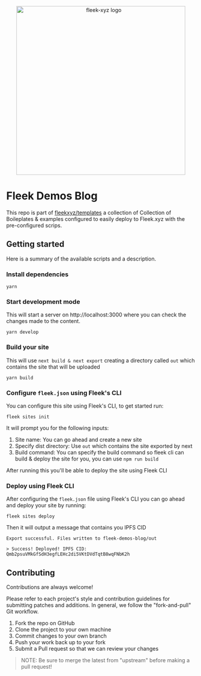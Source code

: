 <p align="center">
  <img src="https://raw.githubusercontent.com/fleekxyz/fleek-demos-blog/f3ceabbd16af559fed4527299142a4b5c4ce8bd7/.github/nextra-blog.png" height="450" title="Fleek.xyz" alt="fleek-xyz logo">
</p>

# Fleek Demos Blog

This repo is part of [fleekxyz/templates](https://github.com/fleekxyz/templates) a collection of Collection of Boileplates & examples configured to easily deploy to Fleek.xyz with the pre-configured scrips.

## Getting started

Here is a summary of the available scripts and a description.

### Install dependencies
```
yarn
```

### Start development mode
This will start a server on http://localhost:3000 where you can check the changes made to the content.
```
yarn develop
```

### Build your site
This will use `next build & next export` creating a directory called `out` which contains the site that will be uploaded
```
yarn build
```

### Configure `fleek.json` using Fleek's CLI
You can configure this site using Fleek's CLI, to get started run:
```
fleek sites init
```
It will prompt you for the following inputs:
1. Site name: You can go ahead and create a new site
2. Specify dist directory: Use `out` which contains the site exported by next
3. Build command: You can specify the build command so fleek cli can build & deploy the site for you, you can use `npm run build`

After running this you'll be able to deploy the site using Fleek CLI

### Deploy using Fleek CLI
After configuring the `fleek.json` file using Fleek's CLI you can go ahead and deploy your site by running:
```
fleek sites deploy
```

Then it will output a message that contains you IPFS CID
```
Export successful. Files written to fleek-demos-blog/out
 
> Success! Deployed! IPFS CID: Qmb2psuVMkGfSdH3egfLEHc2di5VKtDVdTqtB8wqFNbK2h
```

## Contributing

Contributions are always welcome!

Please refer to each project's style and contribution guidelines for submitting patches and additions. In general, we follow the "fork-and-pull" Git workflow.

1. Fork the repo on GitHub
2. Clone the project to your own machine
3. Commit changes to your own branch
4. Push your work back up to your fork
5. Submit a Pull request so that we can review your changes

> NOTE: Be sure to merge the latest from "upstream" before making a pull request!
